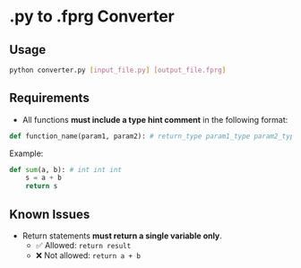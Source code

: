 # .py to .fprg Converter

## Usage

```bash
python converter.py [input_file.py] [output_file.fprg]
```

## Requirements

- All functions **must include a type hint comment** in the following format:

```python
def function_name(param1, param2): # return_type param1_type param2_type
```

Example:

```python
def sum(a, b): # int int int
    s = a + b
    return s
```

## Known Issues

- Return statements **must return a single variable only**.
  - ✅ Allowed: `return result`
  - ❌ Not allowed: `return a + b`